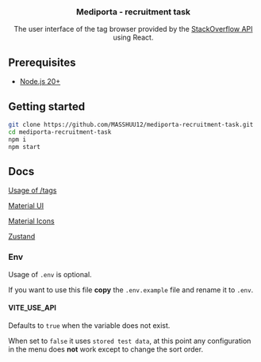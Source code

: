 <div align="center">
	<h3>Mediporta - recruitment task</h1>
	<p>The user interface of the tag browser provided by the
		<a href="https://api.stackexchange.com/docs">StackOverflow API</a> using React.
	</p>
</div>

## Prerequisites

-   [Node.js 20+](https://nodejs.org/en)

## Getting started

```bash
git clone https://github.com/MASSHUU12/mediporta-recruitment-task.git
cd mediporta-recruitment-task
npm i
npm start
```

## Docs

[Usage of /tags](https://api.stackexchange.com/docs/tags)

[Material UI](https://mui.com/material-ui/getting-started/)

[Material Icons](https://mui.com/material-ui/material-icons/)

[Zustand](https://docs.pmnd.rs/zustand/getting-started/introduction)

### Env

Usage of `.env` is optional.

If you want to use this file **copy** the `.env.example` file and rename it to `.env`.

#### VITE_USE_API

Defaults to `true` when the variable does not exist.

When set to `false` it uses `stored test data`, at this point any configuration in the menu does **not** work except to change the sort order.

